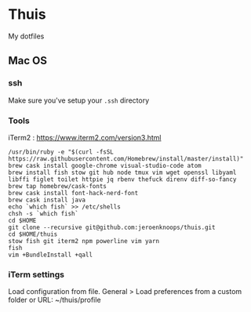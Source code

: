 # Thuis

My dotfiles

## Mac OS

### ssh

Make sure you've setup your `.ssh` directory

### Tools
iTerm2 : https://www.iterm2.com/version3.html

```
/usr/bin/ruby -e "$(curl -fsSL https://raw.githubusercontent.com/Homebrew/install/master/install)"
brew cask install google-chrome visual-studio-code atom
brew install fish stow git hub node tmux vim wget openssl libyaml libffi figlet toilet httpie jq rbenv thefuck direnv diff-so-fancy
brew tap homebrew/cask-fonts
brew cask install font-hack-nerd-font
brew cask install java 
echo `which fish` >> /etc/shells
chsh -s `which fish`
cd $HOME
git clone --recursive git@github.com:jeroenknoops/thuis.git
cd $HOME/thuis
stow fish git iterm2 npm powerline vim yarn
fish
vim +BundleInstall +qall
```

### iTerm settings
Load configuration from file.
General > Load preferences from a custom folder or URL: ~/thuis/profile
